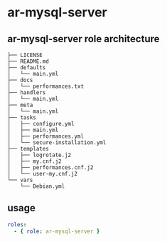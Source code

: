 # ar-mysql-server
## ar-mysql-server role architecture
```console
├── LICENSE
├── README.md
├── defaults
│   └── main.yml
├── docs
│   └── performances.txt
├── handlers
│   └── main.yml
├── meta
│   └── main.yml
├── tasks
│   ├── configure.yml
│   ├── main.yml
│   ├── performances.yml
│   └── secure-installation.yml
├── templates
│   ├── logrotate.j2
│   ├── my.cnf.j2
│   ├── performances.cnf.j2
│   └── user-my.cnf.j2
└── vars
    └── Debian.yml
```
## usage
```yaml
roles:
  - { role: ar-mysql-server }
```
